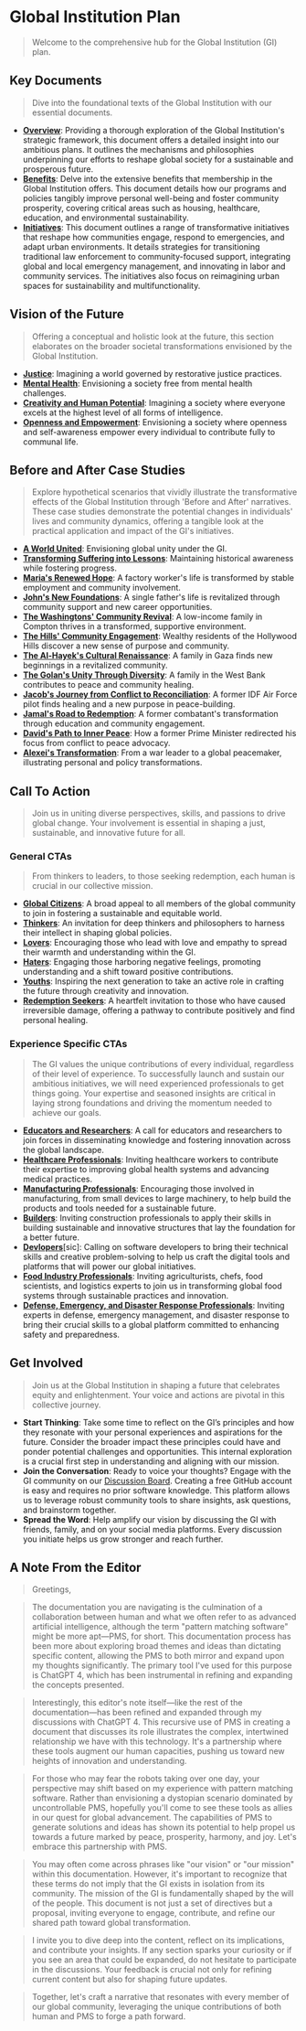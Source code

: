 # Global Institution Plan
> Welcome to the comprehensive hub for the Global Institution (GI) plan. <!--Here, you will find detailed insights into our transformative agenda designed to reshape societies worldwide. Explore various sections to understand the depth and breadth of our initiatives, from economic restructuring to societal well-being. We encourage you to engage with us: share your thoughts, pose questions, offer comments, or contribute ideas using the Discussions section of this repository. Your input is invaluable as we work together to build the brightest, most equitable future for all.-->

## Key Documents
> Dive into the foundational texts of the Global Institution with our essential documents. <!--Designed for comprehensive understanding and ease of access, these resources are tailored to provide a detailed view of our transformative initiatives and the core benefits that enrich the lives of all members.-->
- [**Overview**](docs/overview.md): Providing a thorough exploration of the Global Institution's strategic framework, this document offers a detailed insight into our ambitious plans. It outlines the mechanisms and philosophies underpinning our efforts to reshape global society for a sustainable and prosperous future.
- [**Benefits**](docs/benefits-all.md): Delve into the extensive benefits that membership in the Global Institution offers. This document details how our programs and policies tangibly improve personal well-being and foster community prosperity, covering critical areas such as housing, healthcare, education, and environmental sustainability.
- [**Initiatives**](docs/initiatives.md): This document outlines a range of transformative initiatives that reshape how communities engage, respond to emergencies, and adapt urban environments. It details strategies for transitioning traditional law enforcement to community-focused support, integrating global and local emergency management, and innovating in labor and community services. The initiatives also focus on reimagining urban spaces for sustainability and multifunctionality.

## Vision of the Future
> Offering a conceptual and holistic look at the future, this section elaborates on the broader societal transformations envisioned by the Global Institution. <!--It discusses the idealistic outcomes of these changes, such as the eradication of mental health challenges and the overhaul of the justice system into a restorative model. This vision paints a picture of a world where systemic changes lead to a healthier, more equitable, and interconnected global society.-->
- [**Justice**](docs/vision-justice.md): Imagining a world governed by restorative justice practices.
- [**Mental Health**](docs/vision-mental-health.md): Envisioning a society free from mental health challenges.
- [**Creativity and Human Potential**](docs/vision-human-potential.md): Imagining a society where everyone excels at the highest level of all forms of intelligence.
- [**Openness and Empowerment**](docs/vision-openness-empowerment.md): Envisioning a society where openness and self-awareness empower every individual to contribute fully to communal life.

## Before and After Case Studies
> Explore hypothetical scenarios that vividly illustrate the transformative effects of the Global Institution through 'Before and After' narratives. These case studies demonstrate the potential changes in individuals' lives and community dynamics, offering a tangible look at the practical application and impact of the GI's initiatives.
- [**A World United**](docs/case-study-global.md): Envisioning global unity under the GI.
- [**Transforming Suffering into Lessons**](docs/case-study-suffering.md): Maintaining historical awareness while fostering progress.
- [**Maria's Renewed Hope**](docs/case-study-maria.md): A factory worker's life is transformed by stable employment and community involvement.
- [**John's New Foundations**](docs/case-study-john.md): A single father's life is revitalized through community support and new career opportunities.
- [**The Washingtons' Community Revival**](docs/case-study-the-washingtons.md): A low-income family in Compton thrives in a transformed, supportive environment.
- [**The Hills' Community Engagement**](docs/case-study-the-hills.md): Wealthy residents of the Hollywood Hills discover a new sense of purpose and community.
- [**The Al-Hayek's Cultural Renaissance**](docs/case-study-the-al-hayeks.md): A family in Gaza finds new beginnings in a revitalized community.
- [**The Golan's Unity Through Diversity**](docs/case-study-the-golans.md): A family in the West Bank contributes to peace and community healing.
- [**Jacob's Journey from Conflict to Reconciliation**](docs/case-study-jacob.md): A former IDF Air Force pilot finds healing and a new purpose in peace-building.
- [**Jamal's Road to Redemption**](docs/case-study-jamal.md): A former combatant's transformation through education and community engagement.
- [**David's Path to Inner Peace**](docs/case-study-david.md): How a former Prime Minister redirected his focus from conflict to peace advocacy.
- [**Alexei's Transformation**](docs/case-study-alexei.md): From a war leader to a global peacemaker, illustrating personal and policy transformations.

## Call To Action
> Join us in uniting diverse perspectives, skills, and passions to drive global change. Your involvement is essential in shaping a just, sustainable, and innovative future for all.

### General CTAs
> From thinkers to leaders, to those seeking redemption, each human is crucial in our collective mission.
- [**Global Citizens**](docs/cta-global-citizens.md): A broad appeal to all members of the global community to join in fostering a sustainable and equitable world.
- [**Thinkers**](docs/cta-thinkers.md): An invitation for deep thinkers and philosophers to harness their intellect in shaping global policies.
- [**Lovers**](docs/cta-lovers.md): Encouraging those who lead with love and empathy to spread their warmth and understanding within the GI.
- [**Haters**](docs/cta-haters.md): Engaging those harboring negative feelings, promoting understanding and a shift toward positive contributions.
- [**Youths**](docs/cta-youths.md): Inspiring the next generation to take an active role in crafting the future through creativity and innovation.
- [**Redemption Seekers**](docs/cta-redemption.md): A heartfelt invitation to those who have caused irreversible damage, offering a pathway to contribute positively and find personal healing.  

### Experience Specific CTAs
> The GI values the unique contributions of every individual, regardless of their level of experience. To successfully launch and sustain our ambitious initiatives, we will need experienced professionals to get things going. Your expertise and seasoned insights are critical in laying strong foundations and driving the momentum needed to achieve our goals.
- [**Educators and Researchers**](docs/cta-educators.md): A call for educators and researchers to join forces in disseminating knowledge and fostering innovation across the global landscape.
- [**Healthcare Professionals**](docs/cta-healthcare.md): Inviting healthcare workers to contribute their expertise to improving global health systems and advancing medical practices.
- [**Manufacturing Professionals**](docs/cta-manufacturing.md): Encouraging those involved in manufacturing, from small devices to large machinery, to help build the products and tools needed for a sustainable future.
- [**Builders**](docs/cta-builders.md): Inviting construction professionals to apply their skills in building sustainable and innovative structures that lay the foundation for a better future.
- [**Devlopers**](docs/cta-devlopers.md)[sic]: Calling on software developers to bring their technical skills and creative problem-solving to help us craft the digital tools and platforms that will power our global initiatives.
- [**Food Industry Professionals**](docs/cta-food-industry.md): Inviting agriculturists, chefs, food scientists, and logistics experts to join us in transforming global food systems through sustainable practices and innovation.
- [**Defense, Emergency, and Disaster Response Professionals**](docs/cta-defense-emergency.md): Inviting experts in defense, emergency management, and disaster response to bring their crucial skills to a global platform committed to enhancing safety and preparedness.

## Get Involved
> Join us at the Global Institution in shaping a future that celebrates equity and enlightenment. Your voice and actions are pivotal in this collective journey.

- **Start Thinking**: Take some time to reflect on the GI’s principles and how they resonate with your personal experiences and aspirations for the future. Consider the broader impact these principles could have and ponder potential challenges and opportunities. This internal exploration is a crucial first step in understanding and aligning with our mission.
- **Join the Conversation**: Ready to voice your thoughts? Engage with the GI community on our [Discussion Board](https://github.com/whomanatee/plan/discussions). Creating a free GitHub account is easy and requires no prior software knowledge. This platform allows us to leverage robust community tools to share insights, ask questions, and brainstorm together.
- **Spread the Word**: Help amplify our vision by discussing the GI with friends, family, and on your social media platforms. Every discussion you initiate helps us grow stronger and reach further.

## A Note From the Editor

> Greetings,

> The documentation you are navigating is the culmination of a collaboration between human and what we often refer to as advanced artificial intelligence, although the term "pattern matching software" might be more apt—PMS, for short. This documentation process has been more about exploring broad themes and ideas than dictating specific content, allowing the PMS to both mirror and expand upon my thoughts significantly. The primary tool I've used for this purpose is ChatGPT 4, which has been instrumental in refining and expanding the concepts presented.

> Interestingly, this editor's note itself—like the rest of the documentation—has been refined and expanded through my discussions with ChatGPT 4. This recursive use of PMS in creating a document that discusses its role illustrates the complex, intertwined relationship we have with this technology. It's a partnership where these tools augment our human capacities, pushing us toward new heights of innovation and understanding.

> For those who may fear the robots taking over one day, your perspective may shift based on my experience with pattern matching software. Rather than envisioning a dystopian scenario dominated by uncontrollable PMS, hopefully you'll come to see these tools as allies in our quest for global advancement. The capabilities of PMS to generate solutions and ideas has shown its potential to help propel us towards a future marked by peace, prosperity, harmony, and joy. Let's embrace this partnership with PMS.

> You may often come across phrases like "our vision" or "our mission" within this documentation. However, it's important to recognize that these terms do not imply that the GI exists in isolation from its community. The mission of the GI is fundamentally shaped by the will of the people. This document is not just a set of directives but a proposal, inviting everyone to engage, contribute, and refine our shared path toward global transformation.

> I invite you to dive deep into the content, reflect on its implications, and contribute your insights. If any section sparks your curiosity or if you see an area that could be expanded, do not hesitate to participate in the discussions. Your feedback is crucial not only for refining current content but also for shaping future updates.

> Together, let's craft a narrative that resonates with every member of our global community, leveraging the unique contributions of both human and PMS to forge a path forward.

<!-- 
### Personalized CTAs
> Recognizing the unique contributions and preferences of each potential member, the GI is committed to ensuring that everyone has the opportunity to soar to new heights. Our personalized CTAs are tailored to the individual lifestyles and aspirations of key community figures, demonstrating how the GI could leverage vast resources to meet specific needs and interests. These pages embody our belief that no matter one’s current standing or viewpoints, the future holds incredible potential for all. By embracing every potential member, we aim to foster the brightest, most inclusive future.
- [**Barack**](docs/cta-personal-barack.md): Utilizing diplomatic finesse and leadership acumen to foster international cooperation and peacebuilding.
- [**Don**](docs/cta-personal-don.md): Harnessing entrepreneurial spirit and financial acuity to drive economic innovation and business development.
- [**Joe**](docs/cta-personal-joe.md): Applying deep governance knowledge and policy expertise to enhance regulatory frameworks and public administration.
- [**Ye**](docs/cta-personal-ye.md): Inspiring innovation in music and fashion, integrating artistic exploration with cultural sustainability.
- [**Jay**](docs/cta-personal-hov.md): Cultivating artistic entrepreneurship and cultural influence to enrich global arts and community engagement.
- [**Marshall**](docs/cta-personal-marshall.md): Encouraging personal growth and artistic expression, using music as a conduit for emotional resilience and social commentary.
- [**Bill**](docs/cta-personal-bill.md): Employing sharp wit and social commentary to challenge cultural norms and advocate for mental health awareness.
- [**Jon**](docs/cta-personal-jon.md): Leveraging media influence and advocacy to champion veterans’ rights and drive transformative social initiatives.
- [**Oprah**](docs/cta-personal-oprah.md): Amplifying voices and empowering global communities through media, philanthropy, and advocacy for education and women's rights.
- [**Hillary**](docs/cta-personal-hillary.md): Steering global policy and diplomacy with a focus on women’s empowerment and international relations.
-->
